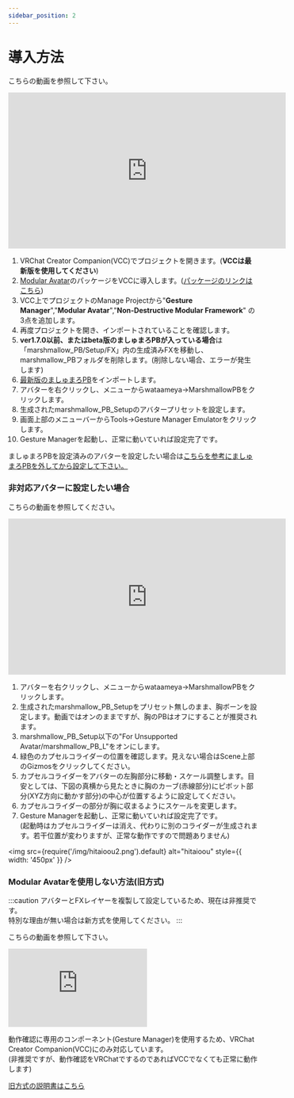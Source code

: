 ```yaml
---
sidebar_position: 2
---
```


# 導入方法
こちらの動画を参照して下さい。

<iframe width="560" height="315" src="https://www.youtube.com/embed/17p4SnL1kus?si=og9SA6Ef8Rwkg3_-" title="YouTube video player" frameBorder="0" allow="accelerometer; autoplay; clipboard-write; encrypted-media; gyroscope; picture-in-picture; web-share" allowFullScreen></iframe>

1. VRChat Creator Companion(VCC)でプロジェクトを開きます。(**VCCは最新版を使用してください**)  
2. [Modular Avatar](https://modular-avatar.nadena.dev/ja/)のパッケージをVCCに導入します。([パッケージのリンクはこちら](vcc://vpm/addRepo?url=https://vpm.nadena.dev/vpm.json))  
3. VCC上でプロジェクトのManage Projectから"**Gesture Manager**","**Modular Avatar**","**Non-Destructive Modular Framework**" の3点を追加します。  
4. 再度プロジェクトを開き、インポートされていることを確認します。
5. **ver1.7.0以前、またはbeta版のましゅまろPBが入っている場合**は「marshmallow_PB/Setup/FX」内の生成済みFXを移動し、marshmallow_PBフォルダを削除します。(削除しない場合、エラーが発生します)   
6. [最新版のましゅまろPB](https://wataame89.booth.pm/items/4511536)をインポートします。  
7. アバターを右クリックし、メニューからwataameya→MarshmallowPBをクリックします。  
8. 生成されたmarshmallow_PB_Setupのアバタープリセットを設定します。  
9. 画面上部のメニューバーからTools→Gesture Manager Emulatorをクリックします。  
9. Gesture Managerを起動し、正常に動いていれば設定完了です。  

ましゅまろPBを設定済みのアバターを設定したい場合は[こちらを参考にましゅまろPBを外してから設定して下さい。](https://wataame89.github.io/documents-marshmallowPB/trouble)

### 非対応アバターに設定したい場合
こちらの動画を参照してください。

<iframe width="560" height="315" src="https://www.youtube.com/embed/BYJZBUt0f_w?si=W9nI2fAhSIp5ubg8" title="YouTube video player" frameBorder="0" allow="accelerometer; autoplay; clipboard-write; encrypted-media; gyroscope; picture-in-picture; web-share" allowFullScreen></iframe>

1. アバターを右クリックし、メニューからwataameya→MarshmallowPBをクリックします。  
2. 生成されたmarshmallow_PB_Setupをプリセット無しのまま、胸ボーンを設定します。動画ではオンのままですが、胸のPBはオフにすることが推奨されます。  
3. marshmallow_PB_Setup以下の"For Unsupported Avatar/marshmallow_PB_L"をオンにします。
4. 緑色のカプセルコライダーの位置を確認します。見えない場合はScene上部のGizmosをクリックしてください。
5. カプセルコライダーをアバターの左胸部分に移動・スケール調整します。目安としては、下図の真横から見たときに胸のカーブ(赤線部分)にピボット部分(XYZ方向に動かす部分)の中心が位置するように設定してください。  
6. カプセルコライダーの部分が胸に収まるようにスケールを変更します。
7. Gesture Managerを起動し、正常に動いていれば設定完了です。  
(起動時はカプセルコライダーは消え、代わりに別のコライダーが生成されます。若干位置が変わりますが、正常な動作ですので問題ありません)

<img
  src={require('/img/hitaioou2.png').default}
  alt="hitaioou"
  style={{ width: '450px' }}
/>


### Modular Avatarを使用しない方法(旧方式)
:::caution
アバターとFXレイヤーを複製して設定しているため、現在は非推奨です。  
特別な理由が無い場合は新方式を使用してください。
:::

こちらの動画を参照して下さい。

<iframe width="280" height="158" src="https://www.youtube.com/embed/739tyxA7PKo?si=FkVczSvkKsqLBcV9" title="YouTube video player" frameBorder="0" allow="accelerometer; autoplay; clipboard-write; encrypted-media; gyroscope; picture-in-picture; web-share" allowFullScreen></iframe>


動作確認に専用のコンポーネント(Gesture Manager)を使用するため、VRChat Creator Companion(VCC)にのみ対応しています。  
(非推奨ですが、動作確認をVRChatでするのであればVCCでなくても正常に動作します)

[旧方式の説明書はこちら](https://docs.google.com/document/d/1dvbHSSSIGPoFFt5rA9RUba8309XX7bLs-4dKND2Bam0/edit?usp=sharing)